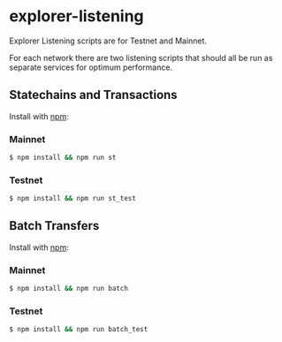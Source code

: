 # explorer-listening

Explorer Listening scripts are for Testnet and Mainnet.

For each network there are two listening scripts that should all be run as separate services for optimum performance.

## Statechains and Transactions
Install with [npm](https://www.npmjs.com/):

### Mainnet

```sh
$ npm install && npm run st
```
### Testnet

```sh
$ npm install && npm run st_test
```
## Batch Transfers
Install with [npm](https://www.npmjs.com/):

### Mainnet

```sh
$ npm install && npm run batch
```
### Testnet

```sh
$ npm install && npm run batch_test
```
